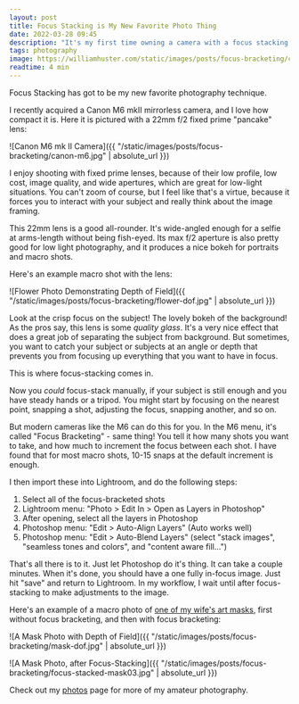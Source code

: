 ```yaml
---
layout: post
title: Focus Stacking is My New Favorite Photo Thing
date: 2022-03-28 09:45
description: "It's my first time owning a camera with a focus stacking / bracketing feature - and it's awesome!"
tags: photography
image: https://williamhuster.com/static/images/posts/focus-bracketing/canon-m6.jpg
readtime: 4 min
---
```


Focus Stacking has got to be my new favorite photography technique.

I recently acquired a Canon M6 mkII mirrorless camera, and I love how compact it is. Here it is pictured with a 22mm f/2 fixed prime "pancake" lens:

![Canon M6 mk II Camera]({{ "/static/images/posts/focus-bracketing/canon-m6.jpg" | absolute_url }})

I enjoy shooting with fixed prime lenses, because of their low profile, low cost, image quality, and wide apertures, which are great for low-light situations. You can't zoom of course, but I feel like that's a virtue, because it forces you to interact with your subject and really think about the image framing.

This 22mm lens is a good all-rounder. It's wide-angled enough for a selfie at arms-length without being fish-eyed. Its max f/2 aperture is also pretty good for low light photography, and it produces a nice bokeh for portraits and macro shots.

Here's an example macro shot with the lens:

![Flower Photo Demonstrating Depth of Field]({{ "/static/images/posts/focus-bracketing/flower-dof.jpg" | absolute_url }})

Look at the crisp focus on the subject! The lovely bokeh of the background! As the pros say, this lens is some _quality glass_. It's a very nice effect that does a great job of separating the subject from background. But sometimes, you want to catch your subject or subjects at an angle or depth that prevents you from focusing up everything that you want to have in focus.

This is where focus-stacking comes in.

Now you _could_ focus-stack manually, if your subject is still enough and you have steady hands or a tripod. You might start by focusing on the nearest point, snapping a shot, adjusting the focus, snapping another, and so on.

But modern cameras like the M6 can do this for you. In the M6 menu, it's called "Focus Bracketing" - same thing! You tell it how many shots you want to take, and how much to increment the focus between each shot. I have found that for most macro shots, 10-15 snaps at the default increment is enough.

I then import these into Lightroom, and do the following steps:

1. Select all of the focus-bracketed shots
2. Lightroom menu: "Photo > Edit In > Open as Layers in Photoshop"
3. After opening, select all the layers in Photoshop
4. Photoshop menu: "Edit > Auto-Align Layers" (Auto works well)
5. Photoshop menu: "Edit > Auto-Blend Layers" (select "stack images", "seamless tones and colors", and "content aware fill...")

That's all there is to it. Just let Photoshop do it's thing. It can take a couple minutes. When it's done, you should have a one fully in-focus image. Just hit "save" and return to Lightroom. In my workflow, I wait until after focus-stacking to make adjustments to the image.

Here's an example of a macro photo of [one of my wife's art masks](https://maskemaiden.com), first without focus bracketing, and then with focus bracketing:

![A Mask Photo with Depth of Field]({{ "/static/images/posts/focus-bracketing/mask-dof.jpg" | absolute_url }})

![A Mask Photo, after Focus-Stacking]({{ "/static/images/posts/focus-bracketing/focus-stacked-mask03.jpg" | absolute_url }})

Check out my [photos](/photos) page for more of my amateur photography.
